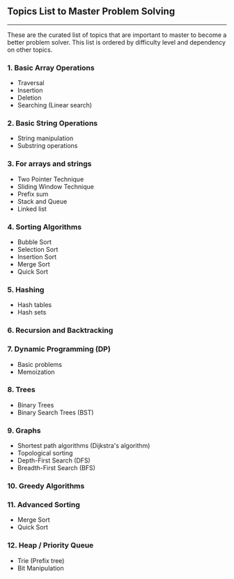 ## Topics List to Master Problem Solving

---

These are the curated list of topics that are important to master to become a better problem solver. This list is ordered by difficulty level and dependency on other topics.

### 1. Basic Array Operations

- Traversal
- Insertion
- Deletion
- Searching (Linear search)

### 2. Basic String Operations

- String manipulation
- Substring operations

### 3. For arrays and strings

- Two Pointer Technique
- Sliding Window Technique
- Prefix sum
- Stack and Queue
- Linked list

### 4. Sorting Algorithms

- Bubble Sort
- Selection Sort
- Insertion Sort
- Merge Sort
- Quick Sort

### 5. Hashing

- Hash tables
- Hash sets

### 6. Recursion and Backtracking

### 7. Dynamic Programming (DP)

- Basic problems
- Memoization

### 8. Trees

- Binary Trees
- Binary Search Trees (BST)

### 9. Graphs

- Shortest path algorithms (Dijkstra's algorithm)
- Topological sorting
- Depth-First Search (DFS)
- Breadth-First Search (BFS)

### 10. Greedy Algorithms

### 11. Advanced Sorting

- Merge Sort
- Quick Sort

### 12. Heap / Priority Queue

- Trie (Prefix tree)
- Bit Manipulation
